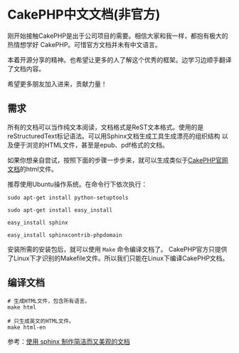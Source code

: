 CakePHP中文文档(非官方)
=====================

刚开始接触CakePHP是出于公司项目的需要。相信大家和我一样，都抱有极大的热情想学好
CakePHP。可惜官方文档并未有中文语言。

本着开源分享的精神。也希望让更多的人了解这个优秀的框架。边学习边顺手翻译了文档内容。

希望更多朋友加入进来，贡献力量！

需求
------------
所有的文档可以当作纯文本阅读，文档格式是ReST文本格式。使用的是 reStructuredText标记语法。可以用Sphinx文档生成工具生成漂亮的组织结构
以及便于浏览的HTML文件，甚至是epub、pdf格式的文档。

如果你想亲自尝试，按照下面的步骤一步步来，就可以生成类似于[CakePHP官网文档](http://book.cakephp.org/2.0/en/index.html)的html文件。

推荐使用Ubuntu操作系统。在命令行下依次执行：

    sudo apt-get install python-setuptools

    sudo apt-get install easy_install

    easy_install sphinx

    easy_install sphinxcontrib-phpdomain

安装所需的安装包后，就可以使用 `Make` 命令编译文档了。
CakePHP官方只提供了Linux下才识别的Makefile文件。所以我们只能在Linux下编译CakePHP文档。

编译文档
------------

	# 生成HTML文件，包含所有语言。
	make html
	
	# 只生成英文的HTML文件。
	make html-en
	
参考：[使用 sphinx 制作简洁而又美观的文档](http://www.ibm.com/developerworks/cn/opensource/os-sphinx-documentation/)